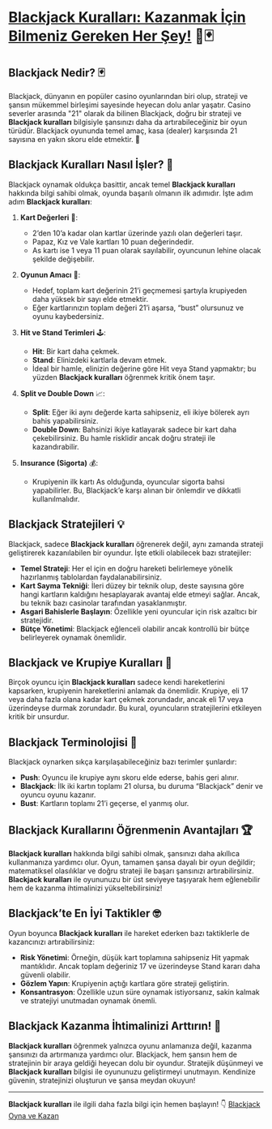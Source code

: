 # [Blackjack Kuralları: Kazanmak İçin Bilmeniz Gereken Her Şey!](https://casinotr.link/gWCRZ4) 🎲🃏


## Blackjack Nedir? 🃏

Blackjack, dünyanın en popüler casino oyunlarından biri olup, strateji ve şansın mükemmel birleşimi sayesinde heyecan dolu anlar yaşatır. Casino severler arasında "21" olarak da bilinen Blackjack, doğru bir strateji ve **Blackjack kuralları** bilgisiyle şansınızı daha da artırabileceğiniz bir oyun türüdür. Blackjack oyununda temel amaç, kasa (dealer) karşısında 21 sayısına en yakın skoru elde etmektir. 🎰

## Blackjack Kuralları Nasıl İşler? 📜

Blackjack oynamak oldukça basittir, ancak temel **Blackjack kuralları** hakkında bilgi sahibi olmak, oyunda başarılı olmanın ilk adımıdır. İşte adım adım **Blackjack kuralları**:

1. **Kart Değerleri** 🎴: 
   - 2’den 10’a kadar olan kartlar üzerinde yazılı olan değerleri taşır.
   - Papaz, Kız ve Vale kartları 10 puan değerindedir.
   - As kartı ise 1 veya 11 puan olarak sayılabilir, oyuncunun lehine olacak şekilde değişebilir.

2. **Oyunun Amacı** 🥇:
   - Hedef, toplam kart değerinin 21’i geçmemesi şartıyla krupiyeden daha yüksek bir sayı elde etmektir.
   - Eğer kartlarınızın toplam değeri 21’i aşarsa, “bust” olursunuz ve oyunu kaybedersiniz.

3. **Hit ve Stand Terimleri** 🕹️:
   - **Hit**: Bir kart daha çekmek.
   - **Stand**: Elinizdeki kartlarla devam etmek.
   - İdeal bir hamle, elinizin değerine göre Hit veya Stand yapmaktır; bu yüzden **Blackjack kuralları** öğrenmek kritik önem taşır.

4. **Split ve Double Down** 📈:
   - **Split**: Eğer iki aynı değerde karta sahipseniz, eli ikiye bölerek ayrı bahis yapabilirsiniz.
   - **Double Down**: Bahsinizi ikiye katlayarak sadece bir kart daha çekebilirsiniz. Bu hamle risklidir ancak doğru strateji ile kazandırabilir.

5. **Insurance (Sigorta)** 💰:
   - Krupiyenin ilk kartı As olduğunda, oyuncular sigorta bahsi yapabilirler. Bu, Blackjack’e karşı alınan bir önlemdir ve dikkatli kullanılmalıdır.

## Blackjack Stratejileri 💡

Blackjack, sadece **Blackjack kuralları** öğrenerek değil, aynı zamanda strateji geliştirerek kazanılabilen bir oyundur. İşte etkili olabilecek bazı stratejiler:

- **Temel Strateji**: Her el için en doğru hareketi belirlemeye yönelik hazırlanmış tablolardan faydalanabilirsiniz.
- **Kart Sayma Tekniği**: İleri düzey bir teknik olup, deste sayısına göre hangi kartların kaldığını hesaplayarak avantaj elde etmeyi sağlar. Ancak, bu teknik bazı casinolar tarafından yasaklanmıştır.
- **Asgari Bahislerle Başlayın**: Özellikle yeni oyuncular için risk azaltıcı bir stratejidir.
- **Bütçe Yönetimi**: Blackjack eğlenceli olabilir ancak kontrollü bir bütçe belirleyerek oynamak önemlidir.

## Blackjack ve Krupiye Kuralları 🎩

Birçok oyuncu için **Blackjack kuralları** sadece kendi hareketlerini kapsarken, krupiyenin hareketlerini anlamak da önemlidir. Krupiye, eli 17 veya daha fazla olana kadar kart çekmek zorundadır, ancak eli 17 veya üzerindeyse durmak zorundadır. Bu kural, oyuncuların stratejilerini etkileyen kritik bir unsurdur.

## Blackjack Terminolojisi 🎲

Blackjack oynarken sıkça karşılaşabileceğiniz bazı terimler şunlardır:

- **Push**: Oyuncu ile krupiye aynı skoru elde ederse, bahis geri alınır.
- **Blackjack**: İlk iki kartın toplamı 21 olursa, bu duruma “Blackjack” denir ve oyuncu oyunu kazanır.
- **Bust**: Kartların toplamı 21’i geçerse, el yanmış olur.

## Blackjack Kurallarını Öğrenmenin Avantajları 🏆

**Blackjack kuralları** hakkında bilgi sahibi olmak, şansınızı daha akıllıca kullanmanıza yardımcı olur. Oyun, tamamen şansa dayalı bir oyun değildir; matematiksel olasılıklar ve doğru strateji ile başarı şansınızı artırabilirsiniz. **Blackjack kuralları** ile oyununuzu bir üst seviyeye taşıyarak hem eğlenebilir hem de kazanma ihtimalinizi yükseltebilirsiniz!

## Blackjack’te En İyi Taktikler 🤓

Oyun boyunca **Blackjack kuralları** ile hareket ederken bazı taktiklerle de kazancınızı artırabilirsiniz:

- **Risk Yönetimi**: Örneğin, düşük kart toplamına sahipseniz Hit yapmak mantıklıdır. Ancak toplam değeriniz 17 ve üzerindeyse Stand kararı daha güvenli olabilir.
- **Gözlem Yapın**: Krupiyenin açtığı kartlara göre strateji geliştirin.
- **Konsantrasyon**: Özellikle uzun süre oynamak istiyorsanız, sakin kalmak ve stratejiyi unutmadan oynamak önemli.

## Blackjack Kazanma İhtimalinizi Arttırın! 🎉

**Blackjack kuralları** öğrenmek yalnızca oyunu anlamanıza değil, kazanma şansınızı da artırmanıza yardımcı olur. Blackjack, hem şansın hem de stratejinin bir araya geldiği heyecan dolu bir oyundur. Stratejik düşünmeyi ve **Blackjack kuralları** bilgisi ile oyununuzu geliştirmeyi unutmayın. Kendinize güvenin, stratejinizi oluşturun ve şansa meydan okuyun!

---

**Blackjack kuralları** ile ilgili daha fazla bilgi için hemen başlayın! 👇
[Blackjack Oyna ve Kazan](https://casinotr.link/gWCRZ4)
